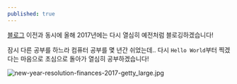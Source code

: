 ```yaml
---
published: true
---
```

[블로그](http://blog.naver.com/diadld2) 이전과 동시에 올해 2017년에는 다시 열심히 예전처럼 블로깅하겠습니다!

잠시 다른 공부를 하느라 컴퓨터 공부를 몇 년간 쉬었는데.. 다시 `Hello World`부터 찍겠다는 마음으로 초심으로 돌아가 열심히 공부하겠습니다!

![new-year-resolution-finances-2017-getty_large.jpg]({{site.baseurl}}/_posts/new-year-resolution-finances-2017-getty_large.jpg)

